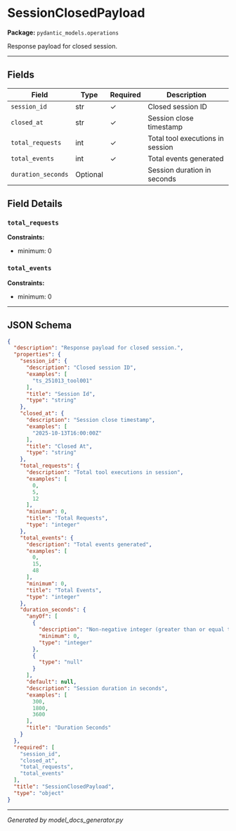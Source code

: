 # SessionClosedPayload

**Package:** `pydantic_models.operations`

Response payload for closed session.

---

## Fields

| Field | Type | Required | Description |
|-------|------|----------|-------------|
| `session_id` | str | ✓ | Closed session ID |
| `closed_at` | str | ✓ | Session close timestamp |
| `total_requests` | int | ✓ | Total tool executions in session |
| `total_events` | int | ✓ | Total events generated |
| `duration_seconds` | Optional |  | Session duration in seconds |

## Field Details

### `total_requests`

**Constraints:**
- minimum: 0

### `total_events`

**Constraints:**
- minimum: 0

---

## JSON Schema

```json
{
  "description": "Response payload for closed session.",
  "properties": {
    "session_id": {
      "description": "Closed session ID",
      "examples": [
        "ts_251013_tool001"
      ],
      "title": "Session Id",
      "type": "string"
    },
    "closed_at": {
      "description": "Session close timestamp",
      "examples": [
        "2025-10-13T16:00:00Z"
      ],
      "title": "Closed At",
      "type": "string"
    },
    "total_requests": {
      "description": "Total tool executions in session",
      "examples": [
        0,
        5,
        12
      ],
      "minimum": 0,
      "title": "Total Requests",
      "type": "integer"
    },
    "total_events": {
      "description": "Total events generated",
      "examples": [
        0,
        15,
        48
      ],
      "minimum": 0,
      "title": "Total Events",
      "type": "integer"
    },
    "duration_seconds": {
      "anyOf": [
        {
          "description": "Non-negative integer (greater than or equal to 0)",
          "minimum": 0,
          "type": "integer"
        },
        {
          "type": "null"
        }
      ],
      "default": null,
      "description": "Session duration in seconds",
      "examples": [
        300,
        1800,
        3600
      ],
      "title": "Duration Seconds"
    }
  },
  "required": [
    "session_id",
    "closed_at",
    "total_requests",
    "total_events"
  ],
  "title": "SessionClosedPayload",
  "type": "object"
}
```

---

*Generated by model_docs_generator.py*
